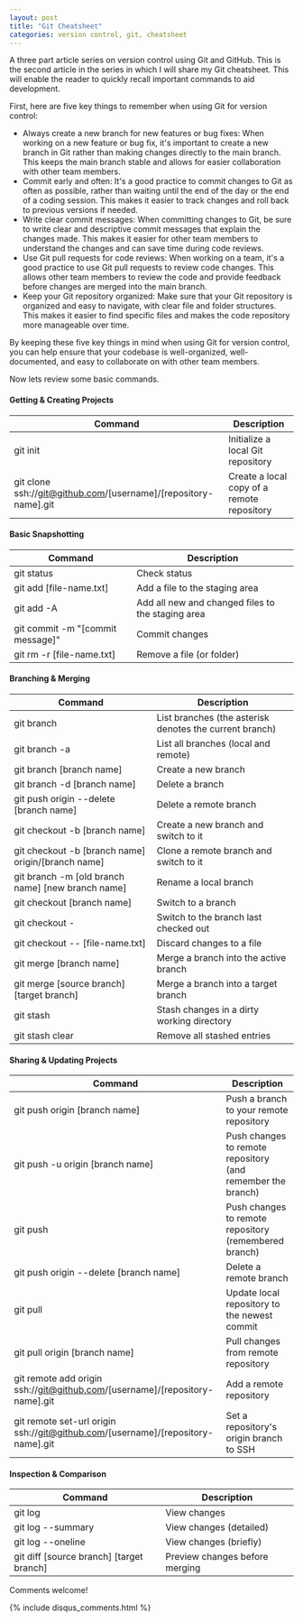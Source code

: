 ```yaml
---
layout: post
title: "Git Cheatsheet"
categories: version control, git, cheatsheet
---
```

A three part article series on version control using Git and GitHub. This is the second article in the series in which I will share my Git cheatsheet. This will enable the reader to quickly recall important commands to aid development. 

First, here are five key things to remember when using Git for version control:

- Always create a new branch for new features or bug fixes: When working on a new feature or bug fix, it's important to create a new branch in Git rather than making changes directly to the main branch. This keeps the main branch stable and allows for easier collaboration with other team members.
- Commit early and often: It's a good practice to commit changes to Git as often as possible, rather than waiting until the end of the day or the end of a coding session. This makes it easier to track changes and roll back to previous versions if needed.
- Write clear commit messages: When committing changes to Git, be sure to write clear and descriptive commit messages that explain the changes made. This makes it easier for other team members to understand the changes and can save time during code reviews.
- Use Git pull requests for code reviews: When working on a team, it's a good practice to use Git pull requests to review code changes. This allows other team members to review the code and provide feedback before changes are merged into the main branch.
- Keep your Git repository organized: Make sure that your Git repository is organized and easy to navigate, with clear file and folder structures. This makes it easier to find specific files and makes the code repository more manageable over time.

By keeping these five key things in mind when using Git for version control, you can help ensure that your codebase is well-organized, well-documented, and easy to collaborate on with other team members.

Now lets review some basic commands. 

#### Getting & Creating Projects

| Command | Description |
| - | - |
| git init | Initialize a local Git repository |
| git clone ssh://git@github.com/[username]/[repository-name].git | Create a local copy of a remote repository |

#### Basic Snapshotting

| Command | Description |
| - | - |
| git status | Check status |
| git add [file-name.txt] | Add a file to the staging area |
| git add -A | Add all new and changed files to the staging area |
| git commit -m "[commit message]" | Commit changes |
| git rm -r [file-name.txt] | Remove a file (or folder) |

#### Branching & Merging

| Command | Description |
| - | - |
| git branch | List branches (the asterisk denotes the current branch) |
| git branch -a | List all branches (local and remote) |
| git branch [branch name] | Create a new branch |
| git branch -d [branch name] | Delete a branch |
| git push origin \-\-delete [branch name] | Delete a remote branch |
| git checkout -b [branch name] | Create a new branch and switch to it |
| git checkout -b [branch name] origin/[branch name] | Clone a remote branch and switch to it |
| git branch -m [old branch name] [new branch name] | Rename a local branch |
| git checkout [branch name] | Switch to a branch |
| git checkout - | Switch to the branch last checked out |
| git checkout \-\- [file-name.txt] | Discard changes to a file |
| git merge [branch name] | Merge a branch into the active branch |
| git merge [source branch] [target branch] | Merge a branch into a target branch |
| git stash | Stash changes in a dirty working directory |
| git stash clear | Remove all stashed entries |

#### Sharing & Updating Projects

| Command | Description |
| - | - |
| git push origin [branch name] | Push a branch to your remote repository |
| git push -u origin [branch name] | Push changes to remote repository (and remember the branch) |
| git push | Push changes to remote repository (remembered branch) |
| git push origin --delete [branch name] | Delete a remote branch |
| git pull | Update local repository to the newest commit |
| git pull origin [branch name] | Pull changes from remote repository |
| git remote add origin ssh://git@github.com/[username]/[repository-name].git | Add a remote repository |
| git remote set-url origin ssh://git@github.com/[username]/[repository-name].git | Set a repository's origin branch to SSH |

#### Inspection & Comparison

| Command | Description |
| - | - |
| git log | View changes |
| git log \-\-summary | View changes (detailed) |
| git log \-\-oneline | View changes (briefly) |
| git diff [source branch] [target branch] | Preview changes before merging |

Comments welcome!

{% include disqus_comments.html %}
